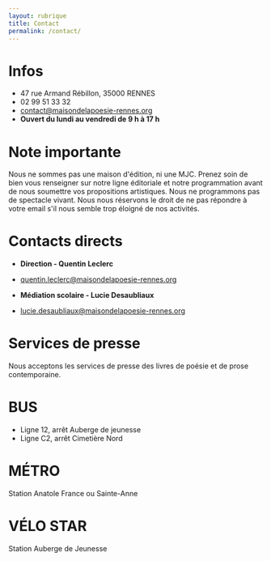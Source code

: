```yaml
---
layout: rubrique
title: Contact
permalink: /contact/
---
```

# Infos
- 47 rue Armand Rébillon, 35000 RENNES
- 02 99 51 33 32
- contact@maisondelapoesie-rennes.org
- **Ouvert du lundi au vendredi de 9 h à 17 h**

# Note importante
Nous ne sommes pas une maison d'édition, ni une MJC. Prenez soin de bien vous renseigner sur notre ligne éditoriale et notre programmation avant de nous soumettre vos propositions artistiques. Nous ne programmons pas de spectacle vivant. Nous nous réservons le droit de ne pas répondre à votre email s'il nous semble trop éloigné de nos activités.


# Contacts directs
- **Direction - Quentin Leclerc**
- quentin.leclerc@maisondelapoesie-rennes.org

- **Médiation scolaire - Lucie Desaubliaux**
- lucie.desaubliaux@maisondelapoesie-rennes.org


# Services de presse
Nous acceptons les services de presse des livres de poésie et de prose contemporaine.


# BUS
- Ligne 12, arrêt Auberge de jeunesse
- Ligne C2, arrêt Cimetière Nord


# MÉTRO
Station Anatole France ou Sainte-Anne


# VÉLO STAR
Station Auberge de Jeunesse
